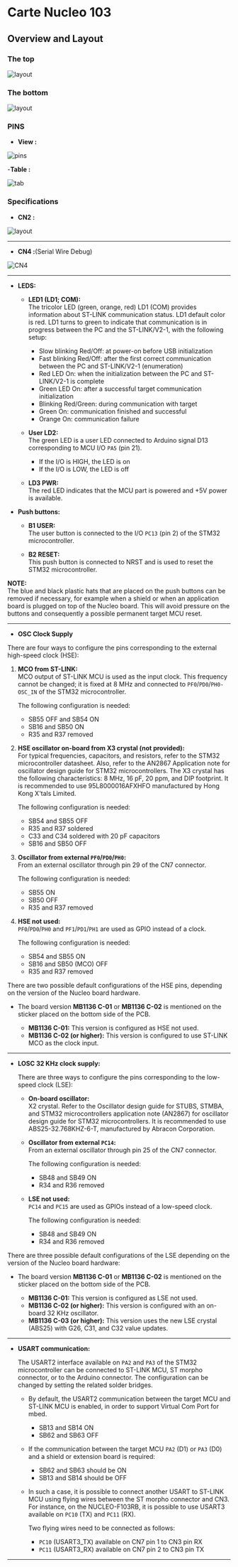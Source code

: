 # Carte Nucleo 103
## Overview and Layout
### The top 
![layout](./layout.png)
### The bottom 
![layout](./layout_bottom.png)
### PINS 
- **View :** 


![pins](./pins.png)


-**Table :**


![tab](./tab.png)
### Specifications
- **CN2 :** 

![layout](./CN2_.png)

---

- **CN4 :**(Serial Wire Debug)

![CN4](./CN4.png)


---

- **LEDS:** 

  - **LED1 (LD1; COM):**  
    The tricolor LED (green, orange, red) LD1 (COM) provides information about ST-LINK
    communication status. LD1 default color is red. LD1 turns to green to indicate that
    communication is in progress between the PC and the ST-LINK/V2-1, with the following setup:

      - Slow blinking Red/Off: at power-on before USB initialization
      - Fast blinking Red/Off: after the first correct communication between the PC and ST-LINK/V2-1 (enumeration)
      - Red LED On: when the initialization between the PC and ST-LINK/V2-1 is complete
      - Green LED On: after a successful target communication initialization
      - Blinking Red/Green: during communication with target
      - Green On: communication finished and successful
      - Orange On: communication failure

  - **User LD2:**  
    The green LED is a user LED connected to Arduino signal D13 corresponding to MCU I/O `PA5` (pin 21).

      - If the I/O is HIGH, the LED is on
      - If the I/O is LOW, the LED is off

  - **LD3 PWR:**  
    The red LED indicates that the MCU part is powered and +5V power is available.

- **Push buttons:**

  - **B1 USER:**  
    The user button is connected to the I/O `PC13` (pin 2) of the STM32 microcontroller.

  - **B2 RESET:**  
    This push button is connected to NRST and is used to reset the STM32 microcontroller.

**NOTE:**  
The blue and black plastic hats that are placed on the push buttons can be removed if necessary, for example when a shield or when an application board is plugged on top of the Nucleo board. This will avoid pressure on the buttons and consequently a possible permanent target MCU reset.


---

- **OSC Clock Supply**

There are four ways to configure the pins corresponding to the external high-speed clock (HSE):

1. **MCO from ST-LINK:**  
   MCO output of ST-LINK MCU is used as the input clock. This frequency cannot be changed; it is fixed at 8 MHz and connected to `PF0`/`PD0`/`PH0-OSC_IN` of the STM32 microcontroller.

   The following configuration is needed:
   - SB55 OFF and SB54 ON
   - SB16 and SB50 ON
   - R35 and R37 removed

2. **HSE oscillator on-board from X3 crystal (not provided):**  
   For typical frequencies, capacitors, and resistors, refer to the STM32 microcontroller datasheet. Also, refer to the AN2867 Application note for oscillator design guide for STM32 microcontrollers. The X3 crystal has the following characteristics: 8 MHz, 16 pF, 20 ppm, and DIP footprint. It is recommended to use 95L8000016AFXHFO manufactured by Hong Kong X'tals Limited.

   The following configuration is needed:
   - SB54 and SB55 OFF
   - R35 and R37 soldered
   - C33 and C34 soldered with 20 pF capacitors
   - SB16 and SB50 OFF

3. **Oscillator from external `PF0`/`PD0`/`PH0`:**  
   From an external oscillator through pin 29 of the CN7 connector.

   The following configuration is needed:
   - SB55 ON
   - SB50 OFF
   - R35 and R37 removed

4. **HSE not used:**  
   `PF0`/`PD0`/`PH0` and `PF1`/`PD1`/`PH1` are used as GPIO instead of a clock.

   The following configuration is needed:
   - SB54 and SB55 ON
   - SB16 and SB50 (MCO) OFF
   - R35 and R37 removed



There are two possible default configurations of the HSE pins, depending on the version of the Nucleo board hardware.

- The board version **MB1136 C-01** or **MB1136 C-02** is mentioned on the sticker placed on the bottom side of the PCB.
  
  - **MB1136 C-01:** This version is configured as HSE not used.
  - **MB1136 C-02 (or higher):** This version is configured to use ST-LINK MCO as the clock input.

---

- **LOSC 32 KHz clock supply:**

  There are three ways to configure the pins corresponding to the low-speed clock (LSE):

  - **On-board oscillator:**  
    X2 crystal. Refer to the Oscillator design guide for STUBS, STMBA, and STM32 microcontrollers application note (AN2867) for oscillator design guide for STM32 microcontrollers. It is recommended to use ABS25-32.768KHZ-6-T, manufactured by Abracon Corporation.

  - **Oscillator from external `PC14`:**  
    From an external oscillator through pin 25 of the CN7 connector.

    The following configuration is needed:
    - SB48 and SB49 ON
    - R34 and R36 removed

  - **LSE not used:**  
    `PC14` and `PC15` are used as GPIOs instead of a low-speed clock.

    The following configuration is needed:
    - SB48 and SB49 ON
    - R34 and R36 removed



There are three possible default configurations of the LSE depending on the version of the Nucleo board hardware:

- The board version **MB1136 C-01** or **MB1136 C-02** is mentioned on the sticker placed on the bottom side of the PCB.

  - **MB1136 C-01:** This version is configured as LSE not used.
  - **MB1136 C-02 (or higher):** This version is configured with an on-board 32 KHz oscillator.
  - **MB1136 C-03 (or higher):** This version uses the new LSE crystal (ABS25) with G26, C31, and C32 value updates.

---

- **USART communication:**

  The USART2 interface available on `PA2` and `PA3` of the STM32 microcontroller can be connected to ST-LINK MCU, ST morpho connector, or to the Arduino connector. The configuration can be changed by setting the related solder bridges.

  - By default, the USART2 communication between the target MCU and ST-LINK MCU is enabled, in order to support Virtual Com Port for mbed.
    
    - SB13 and SB14 ON
    - SB62 and SB63 OFF

  - If the communication between the target MCU `PA2` (D1) or `PA3` (D0) and a shield or extension board is required:
    
    - SB62 and SB63 should be ON
    - SB13 and SB14 should be OFF

  - In such a case, it is possible to connect another USART to ST-LINK MCU using flying wires between the ST morpho connector and CN3. For instance, on the NUCLEO-F103RB, it is possible to use USART3 available on `PC10` (TX) and `PC11` (RX).

    Two flying wires need to be connected as follows:
    
    - `PC10` (USART3_TX) available on CN7 pin 1 to CN3 pin RX
    - `PC11` (USART3_RX) available on CN7 pin 2 to CN3 pin TX

---


